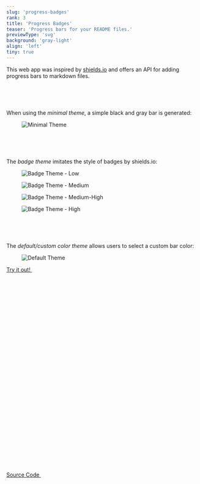 ```yaml
---
slug: 'progress-badges'
rank: 3
title: 'Progress Badges'
teaser: 'Progress bars for your README files.'
previewType: 'svg'
background: 'gray-light'
align: 'left'
tiny: true
---
```


This web app was inspired by <a href="https://shields.io/">shields.io</a> and offers an API 
for adding progress bars to markdown files.

<br><br><br>

When using the *minimal theme*, a simple black and gray bar is generated:

<figure class="stretch">
<img src="portfolio/progress-badges/minimal.svg" alt="Minimal Theme"/>
</figure>

<br><br><br>


The *badge theme* imitates the style of badges by shields.io:

<section class="figrow">
<figure>
<img src="portfolio/progress-badges/badge_low.svg" alt="Badge Theme - Low"/>
</figure>

<figure>
<img src="portfolio/progress-badges/badge_medium.svg" alt="Badge Theme - Medium"/>
</figure>

<figure>
<img src="portfolio/progress-badges/badge_medium_high.svg" alt="Badge Theme - Medium-High"/>
</figure>

<figure>
<img src="portfolio/progress-badges/badge_high.svg" alt="Badge Theme - High"/>
</figure>
</section>

<br><br><br>

The *default/custom color theme* allows users to select a custom bar color:

<figure class="stretch">
<img src="portfolio/progress-badges/default.svg" alt="Default Theme"/>
</figure>

<p>
<a href="https://progressbadges.herokuapp.com/" class="meta link">
Try it out!&nbsp;
<svg viewBox="0 0 24 24" class="icon icon-inline"><use xlink:href="icons/sprite.svg#link"/></svg>
</a>
</p>

<p>
<a href="https://github.com/LenaSchnedlitz/progress" class="meta link">Source Code&nbsp;
<svg viewBox="0 0 24 24" class="icon icon-inline"><use xlink:href="icons/sprite.svg#link"/></svg>
</a>
</p>

<br>
<br>
